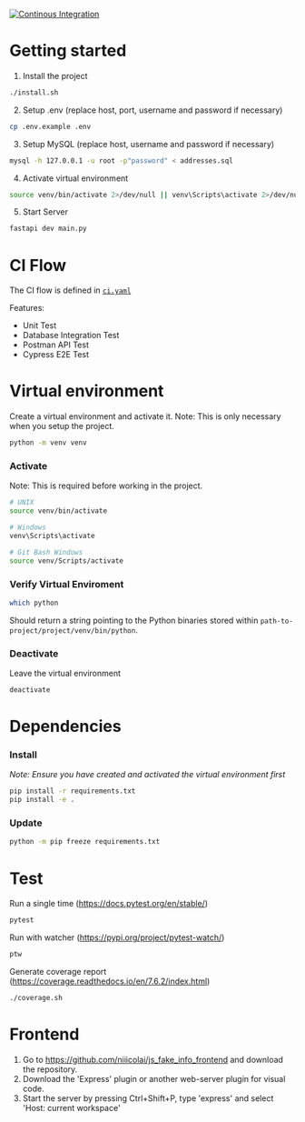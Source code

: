 [![Continous Integration](https://github.com/Marcus-K-Thorsen/test_mandatory_one_backend/actions/workflows/ci.yaml/badge.svg)](https://github.com/Marcus-K-Thorsen/test_mandatory_one_backend/actions/workflows/ci.yaml)

# Getting started
1. Install the project
```bash
./install.sh
```

2. Setup .env (replace host, port, username and password if necessary)
```bash
cp .env.example .env
```

3. Setup MySQL (replace host, username and password if necessary)
```bash
mysql -h 127.0.0.1 -u root -p"password" < addresses.sql
```

4. Activate virtual environment
```bash
source venv/bin/activate 2>/dev/null || venv\Scripts\activate 2>/dev/null || source venv/Scripts/activate 2>/dev/null && echo "Virtual environment activated." || echo "Failed to activate virtual environment."
```

5. Start Server
```bash
fastapi dev main.py
```

# CI Flow
The CI flow is defined in [`ci.yaml`](https://github.com/Marcus-K-Thorsen/test_mandatory_one_backend/blob/main/.github/workflows/ci.yaml)

Features:
- Unit Test
- Database Integration Test
- Postman API Test
- Cypress E2E Test

# Virtual environment
Create a virtual environment and activate it.
Note: This is only necessary when you setup the project.
```bash
python -m venv venv
```

### Activate
Note: This is required before working in the project.
```bash
# UNIX
source venv/bin/activate  

# Windows
venv\Scripts\activate 

# Git Bash Windows
source venv/Scripts/activate 
```

### Verify Virtual Enviroment
```bash
which python
```
Should return a string pointing to the Python binaries stored within `path-to-project/project/venv/bin/python`.

### Deactivate
Leave the virtual environment
```bash
deactivate
```

# Dependencies

### Install
*Note: Ensure you have created and activated the virtual environment first*
```bash
pip install -r requirements.txt
pip install -e .
```

### Update
```bash
python -m pip freeze requirements.txt
```

# Test
Run a single time (https://docs.pytest.org/en/stable/)
```bash
pytest
```

Run with watcher (https://pypi.org/project/pytest-watch/)
```bash
ptw
```

Generate coverage report (https://coverage.readthedocs.io/en/7.6.2/index.html)
```bash
./coverage.sh
```

# Frontend
1. Go to https://github.com/niiicolai/js_fake_info_frontend and download the repository.
2. Download the 'Express' plugin or another web-server plugin for visual code.
3. Start the server by pressing Ctrl+Shift+P, type 'express' and select 'Host: current workspace'


